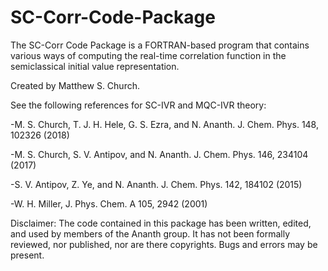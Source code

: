 # SC-Corr-Code-Package
The SC-Corr Code Package is a FORTRAN-based program that contains various ways of computing the real-time correlation function in the semiclassical initial value representation.

Created by Matthew S. Church.

See the following references for SC-IVR and MQC-IVR theory:

-M. S. Church, T. J. H. Hele, G. S. Ezra, and N. Ananth. J. Chem. Phys. 148, 102326 (2018)

-M. S. Church, S. V. Antipov, and N. Ananth. J. Chem. Phys. 146, 234104 (2017)

-S. V. Antipov, Z. Ye, and N. Ananth. J. Chem. Phys. 142, 184102 (2015)

-W. H. Miller, J. Phys. Chem. A 105, 2942 (2001)

Disclaimer: The code contained in this package has been written, edited, and used by members of the Ananth group. It has not been formally reviewed, nor published, nor are there copyrights. Bugs and errors may be present.
